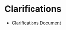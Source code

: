 # Clarifications

 - [Clarifications Document](../documents/Winter%202024%20Katas%20Questions%20-%20Sheet1.pdf)

